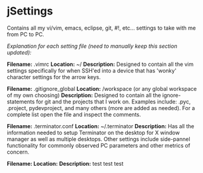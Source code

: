 jSettings
=========

Contains all my vi/vim, emacs, eclipse, git, #!, etc... settings to take with me from PC to PC.   


<i>Explanation for each setting file (need to manually keep this section updated):</i>

<b>Filename:</b>  .vimrc&#10;
<b>Location:</b>  ~/
<b>Description:</b>  Designed to contain all the vim settings specifically for when SSH'ed into a device that has 'wonky'
character settings for the arrow keys.

<b>Filename:</b>  .gitignore_global
<b>Location:</b>  /workspace (or any global workspace of my own choosing)
<b>Description:</b>  Designed to contain all the ignore-statements for git and the projects that I work on.  Examples include:
.pyc, .project, pydevproject, and many others (more are added as needed).  For a complete list open the file and inspect
the comments.

<b>Filename:</b>  .terminator.conf
<b>Location:</b>  ~/.terminator
<b>Description:</b>  Has all the information needed to setup Terminator on the desktop for X window manager as well as multiple
desktops.  Other settings include side-pannel functionality for commonly observed PC parameters and other metrics of
concern.

<b>Filename: </b> 
<b>Location:</b>
<b>Description:</b>
test
test
test
